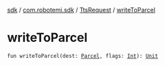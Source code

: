 [sdk](../../index.md) / [com.robotemi.sdk](../index.md) / [TtsRequest](index.md) / [writeToParcel](./write-to-parcel.md)

# writeToParcel

`fun writeToParcel(dest: `[`Parcel`](https://developer.android.com/reference/android/os/Parcel.html)`, flags: `[`Int`](https://kotlinlang.org/api/latest/jvm/stdlib/kotlin/-int/index.html)`): `[`Unit`](https://kotlinlang.org/api/latest/jvm/stdlib/kotlin/-unit/index.html)